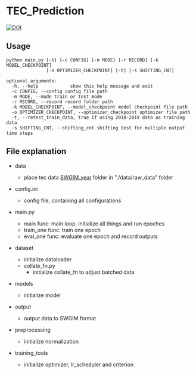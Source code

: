 # TEC_Prediction
[![DOI](https://zenodo.org/badge/DOI/10.5281/zenodo.10473190.svg)](https://doi.org/10.5281/zenodo.10473190)

## Usage

<!-- python3 main.py --config [config_file_path] --mode [mode train/test] --record [record_path] -->
```
python main.py [-h] [-c CONFIG] [-m MODE] [-r RECORD] [-k MODEL_CHECKPOINT]
               [-o OPTIMIZER_CHECKPOINT] [-t] [-s SHIFTING_CNT]

optional arguments:
  -h, --help            show this help message and exit
  -c CONFIG, --config config file path
  -m MODE, --mode train or test mode
  -r RECORD, --record record folder path
  -k MODEL_CHECKPOINT, --model_checkpoint model checkpoint file path
  -o OPTIMIZER_CHECKPOINT, --optimizer_checkpoint optimizer file path
  -t, --retest_train_data, true if using 2018-2019 data as training data
  -s SHIFTING_CNT, --shifting_cnt shifting test for multiple output time steps
```
## File explanation

- data
  - place tec data [SWGIM_year](https://drive.google.com/drive/folders/1N1WxlP5DnnSkMMCD1XeHE9bYxL81PisT?usp=share_link) folder in "./data/raw_data" folder
- config.ini  
  - config file, containing all configurations  
- main.py  
  - main func: main loop, initialize all things and run epoches  
  - train_one func: train one epoch  
  - eval_one func: evaluate one epoch and record outputs  
- dataset
  - initialize dataloader
  - collate_fn.py  
    - initialize collate_fn to adjust batched data  
- models
  - initialize model
- output
  - output data to SWGIM format  

- preprocessing
  - initialize normalization

- training_tools
  - initialize optimizer, lr_scheduler and criterion
